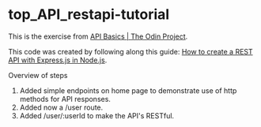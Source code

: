 # top_API_restapi-tutorial

This is the exercise from [API Basics | The Odin Project](https://www.theodinproject.com/lessons/nodejs-api-basics).

This code was created by following along this guide: [How to create a REST API with Express.js in Node.js](https://www.robinwieruch.de/node-express-server-rest-api/).

Overview of steps
1. Added simple endpoints on home page to demonstrate use of http methods for API responses.
2. Added now a /user route.
3. Added /user/:userId to make the API's RESTful.